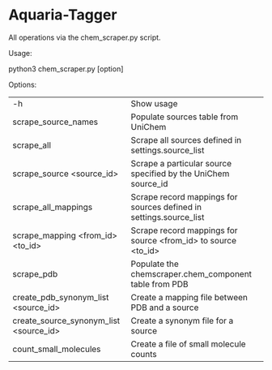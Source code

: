 # Aquaria-Tagger
<p>All operations via the chem_scraper.py script.</p>
<p>Usage:</p>
python3 chem_scraper.py [option]
<p></p>
<p>Options:</p>
<table>
<tr><td>-h</td><td>Show usage</td></tr>
<tr><td>scrape_source_names</td><td>Populate sources table from UniChem</td></tr>
<tr><td>scrape_all</td><td>Scrape all sources defined in settings.source_list</td></tr>
<tr><td>scrape_source &lt;source_id&gt;</td><td>Scrape a particular source specified by the UniChem source_id</td></tr>
<tr><td>scrape_all_mappings</td><td>Scrape record mappings for sources defined in settings.source_list</td></tr>
<tr><td>scrape_mapping &lt;from_id&gt; &lt;to_id&gt;</td><td>Scrape record mappings for source &lt;from_id&gt; to source &lt;to_id&gt;</td></tr>
<tr><td>scrape_pdb</td><td>Populate the chemscraper.chem_component table from PDB</td></tr>
<tr><td>create_pdb_synonym_list &lt;source_id&gt;</td><td>Create a mapping file between PDB and a source</td></tr>
<tr><td>create_source_synonym_list &lt;source_id&gt;</td><td>Create a synonym file for a source</td></tr>
<tr><td>count_small_molecules</td><td>Create a file of small molecule counts</td></tr>
</table>
